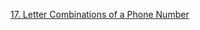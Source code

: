 [17. Letter Combinations of a Phone Number](https://github.com/rprakashdass/Leetcode-Problems/blob/main/DSA/Medium/17.%20Letter%20Combinations%20of%20a%20Phone%20Number)
